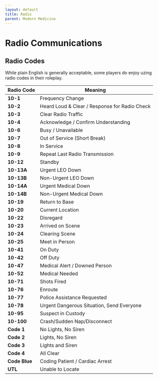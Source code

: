 ```yaml
---
layout: default
title: Radio
parent: Modern Medicine
---
```


# Radio Communications

## Radio Codes
While plain English is generally acceptable, some players do enjoy uzing radio codes in their roleplay.

| **Radio Code** | **Meaning**                                    |
|-------------|------------------------------------------------|
| **10-1**    | Frequency Change                               |
| **10-2**    | Heard Loud & Clear / Response for Radio Check  |
| **10-3**    | Clear Radio Traffic                            |
| **10-4**    | Acknowledge / Confirm Understanding            |
| **10-6**    | Busy / Unavailable                             |
| **10-7**    | Out of Service (Short Break)                   |
| **10-8**    | In Service                                     |
| **10-9**    | Repeat Last Radio Transmission                 |
| **10-12**   | Standby                                        |
| **10-13A**  | Urgent LEO Down                                |
| **10-13B**  | Non-Urgent LEO Down                            |
| **10-14A**  | Urgent Medical Down                            |
| **10-14B**  | Non-Urgent Medical Down                        |
| **10-19**   | Return to Base                                 |
| **10-20**   | Current Location                               |
| **10-22**   | Disregard                                      |
| **10-23**   | Arrived on Scene                               |
| **10-24**   | Clearing Scene                                 |
| **10-25**   | Meet in Person                                 |
| **10-41**   | On Duty                                        |
| **10-42**   | Off Duty                                       |
| **10-47**   | Medical Alert / Downed Person                  |
| **10-52**   | Medical Needed                                 |
| **10-71**   | Shots Fired                                    |
| **10-76**   | Enroute                                        |
| **10-77**   | Police Assistance Requested                    |
| **10-78**   | Urgent Dangerous Situation, Send Everyone      |
| **10-95**   | Suspect in Custody                             |
| **10-100**  | Crash/Sudden Nap/Disconnect                    |
| **Code 1**    | No Lights, No Siren             |
| **Code 2**    | Lights, No Siren                |
| **Code 3**    | Lights and Siren                |
| **Code 4**    | All Clear                       |
| **Code Blue** | Coding Patient / Cardiac Arrest |
| **UTL**       | Unable to Locate                |

